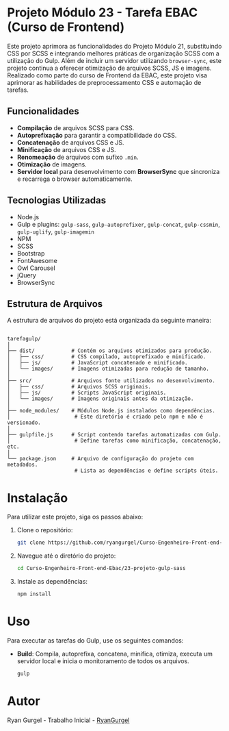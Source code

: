 # Projeto Módulo 23 - Tarefa EBAC (Curso de Frontend)

Este projeto aprimora as funcionalidades do Projeto Módulo 21, substituindo CSS por SCSS e integrando melhores práticas de organização SCSS com a utilização do Gulp. Além de incluir um servidor utilizando `browser-sync`, este projeto continua a oferecer otimização de arquivos SCSS, JS e imagens. Realizado como parte do curso de Frontend da EBAC, este projeto visa aprimorar as habilidades de preprocessamento CSS e automação de tarefas.

## Funcionalidades

- **Compilação** de arquivos SCSS para CSS.
- **Autoprefixação** para garantir a compatibilidade do CSS.
- **Concatenação** de arquivos CSS e JS.
- **Minificação** de arquivos CSS e JS.
- **Renomeação** de arquivos com sufixo `.min`.
- **Otimização** de imagens.
- **Servidor local** para desenvolvimento com **BrowserSync** que sincroniza e recarrega o browser automaticamente.

## Tecnologias Utilizadas

- Node.js
- Gulp e plugins: `gulp-sass`, `gulp-autoprefixer`, `gulp-concat`, `gulp-cssmin`, `gulp-uglify`, `gulp-imagemin`
- NPM
- SCSS
- Bootstrap
- FontAwesome
- Owl Carousel
- jQuery
- BrowserSync

  

## Estrutura de Arquivos

A estrutura de arquivos do projeto está organizada da seguinte maneira:

  

```plaintext

tarefagulp/
│
├── dist/            # Contém os arquivos otimizados para produção.
│   ├── css/         # CSS compilado, autoprefixado e minificado.
│   ├── js/          # JavaScript concatenado e minificado.
│   └── images/      # Imagens otimizadas para redução de tamanho.
│
├── src/             # Arquivos fonte utilizados no desenvolvimento.
│   ├── css/         # Arquivos SCSS originais.
│   ├── js/          # Scripts JavaScript originais.
│   └── images/      # Imagens originais antes da otimização.
│
├── node_modules/    # Módulos Node.js instalados como dependências.
│                     # Este diretório é criado pelo npm e não é versionado.
│
├── gulpfile.js      # Script contendo tarefas automatizadas com Gulp.
│                     # Define tarefas como minificação, concatenação, etc.
│
└── package.json     # Arquivo de configuração do projeto com metadados.
                      # Lista as dependências e define scripts úteis.

```
  
  


# Instalação

Para utilizar este projeto, siga os passos abaixo:

1. Clone o repositório:
    ```bash
    git clone https://github.com/ryangurgel/Curso-Engenheiro-Front-end-Ebac.git
    ```

2. Navegue até o diretório do projeto:
    ```bash
    cd Curso-Engenheiro-Front-end-Ebac/23-projeto-gulp-sass
    ```

3. Instale as dependências:
    ```bash
    npm install
    ```

# Uso

Para executar as tarefas do Gulp, use os seguintes comandos:

- **Build**: Compila, autoprefixa, concatena, minifica, otimiza, executa um servidor local e inicia o monitoramento de todos os arquivos.
    ```bash
    gulp
    ```

# Autor

Ryan Gurgel - Trabalho Inicial - [RyanGurgel](https://github.com/ryangurgel)

